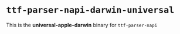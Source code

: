 # `ttf-parser-napi-darwin-universal`

This is the **universal-apple-darwin** binary for `ttf-parser-napi`
